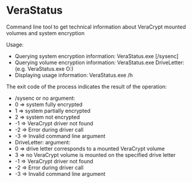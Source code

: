 # VeraStatus
Command line tool to get technical information about VeraCrypt mounted volumes and system encryption 

Usage:
- Querying system encryption information: VeraStatus.exe [/sysenc]
- Querying volume encryption information: VeraStatus.exe DriveLetter: (e.g. VeraStatus.exe O:)
- Displaying usage information: VeraStatus.exe /h

The exit code of the process indicates the result of the operation:
- /sysenc or no argument:
 - 0 => system fully encrypted
 - 1 => system partially encrypted
 - 2 => system not encrypted
 - -1 => VeraCrypt driver not found
 - -2 => Error during driver call
 - -3 => Invalid command line argument
- DriveLetter: argument:
 - 0 => drive letter corresponds to a mounted VeraCrypt volume
 - 3 => no VeraCrypt volume is mounted on the specified drive letter
 - -1 => VeraCrypt driver not found
 - -2 => Error during driver call
 - -3 => Invalid command line argument
